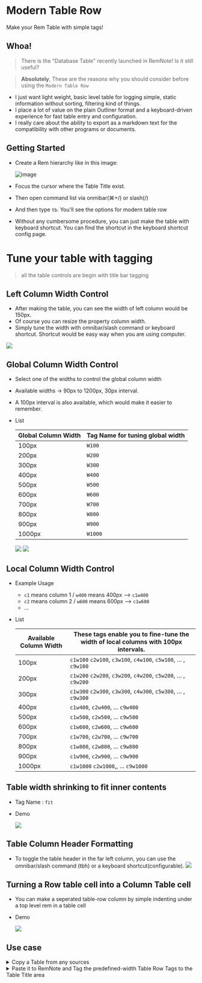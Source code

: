 # Modern Table Row

Make your Rem Table with simple tags!

## Whoa!
> There is the "Database Table" recently launched in RemNote! Is it still useful?

> **Absolutely**, These are the reasons why you should consider before using the `Modern Table Row`
- I just want light weight, basic level table for logging simple, static information without sorting, filtering kind of things.
- I place a lot of value on the plain Outliner format and a keyboard-driven experience for fast table entry and configuration.
- I really care about the ability to export as a markdown text for the compatibility with other programs or documents.

## Getting Started

- Create a Rem hierarchy like in this image:

  ![image](https://user-images.githubusercontent.com/58147075/205598631-67e58b0a-19f5-4c74-8ed9-3b5a563362a4.png)

- Focus the cursor where the Table Title exist.
- Then open command list via onmibar(⌘+/) or slash(/)
- And then type `tb`. You'll see the options for modern table row 
- Without any cumbersome procedure, you can just make the table with keyboard shortcut. You can find the shortcut in the keyboard shortcut config page.
 

# Tune your table with tagging

> all the table controls are begin with title bar tagging

## Left Column Width Control

- After making the table, you can see the width of left column would be 150px.
- Of course you can resize the property column width.
- Simply tune the width with omnibar/slash command or keyboard shortcut. Shortcut would be easy way when you are using computer.
<img src="https://raw.githubusercontent.com/browneyedsoul/RemNote-ModernTableRow/main/public/property.gif">

## Global Column Width Control

- Select one of the widths to control the global column width
- Available widths → 90px to 1200px, 30px interval. 
- A 100px interval is also available, which would make it easier to remember.
- List

  | Global Column Width | Tag Name for tuning global width |
  | ------------- | ------------- |
  | 100px | `W100` |
  | 200px | `W200` |
  | 300px | `W300` |
  | 400px | `W400` |
  | 500px | `W500` |
  | 600px | `W600` |
  | 700px | `W700` |
  | 800px | `W800` |
  | 900px | `W900` |
  | 1000px | `W1000` |

  <img src="https://forum.remnote.io/uploads/default/original/2X/8/8ae892cd66862b9115bbbe74a0a3f1246b8a79e3.gif">
  <img src="https://raw.githubusercontent.com/browneyedsoul/RemNote-ModernTableRow/main/public/2.gif">

## Local Column Width Control
- Example Usage
  - `c1` means column 1 / `w400` means 400px --> `c1w400`
  - `c2` means column 2 / `w600` means 600px --> `c1w600` 
  - ...
- List

  | Available Column Width | These tags enable you to fine-tune the width of local columns with 100px intervals. |
  | ------------- | ------------- |
  | 100px | `c1w100` `c2w100`, `c3w100`, `c4w100`, `c5w100`, ... , `c9w100`  |
  | 200px | `c1w200` `c2w200`, `c3w200`, `c4w200`, `c5w200`, ... , `c9w200`  |
  | 300px | `c1w300` `c2w300`, `c3w300`, `c4w300`, `c5w300`, ... , `c9w300`  |
  | 400px | `c1w400`, `c2w400`, ... `c9w400`  |
  | 500px | `c1w500`, `c2w500`, ... `c9w500`  |
  | 600px | `c1w600`, `c2w600`, ... `c9w600` |
  | 700px | `c1w700`, `c2w700`, ... `c9w700`  |
  | 800px | `c1w800`, `c2w800`, ... `c9w800` |
  | 900px | `c1w900`, `c2w900`, ... `c9w900`  |
  | 1000px | `c1w1000` `c2w1000`,, ... `c9w1000` |

## Table width shrinking to fit inner contents
  
- Tag Name : `fit`
- Demo
  
  <img src="https://raw.githubusercontent.com/browneyedsoul/RemNote-ModernTableRow/main/public/fit.gif">

## Table Column Header Formatting

- To toggle the table header in the far left column, you can use the omnibar/slash command (tbh) or a keyboard shortcut(configurable).
  <img src="https://raw.githubusercontent.com/browneyedsoul/RemNote-ModernTableRow/main/public/th.gif">

## Turning a Row table cell into a Column Table cell
  
- You can make a seperated table-row column by simple indenting under a top level rem in a table cell
- Demo
  
  <img src="https://raw.githubusercontent.com/browneyedsoul/RemNote-ModernTableRow/main/public/row-to-column.webp">

## Use case

<details>
  <summary>Copy a Table from any sources</summary>
  <img src="https://raw.githubusercontent.com/browneyedsoul/RemNote-ModernTableRow/main/public/0.gif">
</details>

<details>
  <summary>Paste it to RemNote and Tag the predefined-width Table Row Tags to the Table Title area</summary>
  <img src="https://raw.githubusercontent.com/browneyedsoul/RemNote-ModernTableRow/main/public/1.gif">
</details>